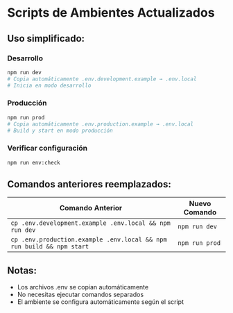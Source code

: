 # Scripts de Ambientes Actualizados

## Uso simplificado:

### Desarrollo
```bash
npm run dev
# Copia automáticamente .env.development.example → .env.local
# Inicia en modo desarrollo
```

### Producción
```bash
npm run prod
# Copia automáticamente .env.production.example → .env.local
# Build y start en modo producción
```

### Verificar configuración
```bash
npm run env:check
```

## Comandos anteriores reemplazados:

| Comando Anterior | Nuevo Comando |
|------------------|---------------|
| `cp .env.development.example .env.local && npm run dev` | `npm run dev` |
| `cp .env.production.example .env.local && npm run build && npm start` | `npm run prod` |

## Notas:
- Los archivos .env se copian automáticamente
- No necesitas ejecutar comandos separados
- El ambiente se configura automáticamente según el script